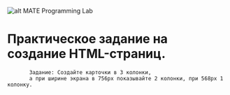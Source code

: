 ![alt MATE Programming Lab](https://github.com/MATE-Programming/Lab_logo/blob/main/lab_1q.svg?raw=true)
# Практическое задание на создание HTML-страниц.
           Задание: Создайте карточки в 3 колонки, 
           а при ширине экрана в 756px показывайте 2 колонки, при 568px 1 колонку.


